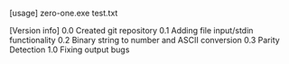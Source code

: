 [usage]
zero-one.exe test.txt

[Version info]
0.0	Created git repository
0.1 Adding file input/stdin functionality
0.2 Binary string to number and ASCII conversion 
0.3 Parity Detection
1.0 Fixing output bugs
